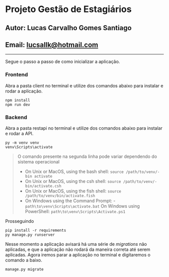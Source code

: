 # Projeto Gestão de Estagiários
## Autor: Lucas Carvalho Gomes Santiago
## Email: lucsallk@hotmail.com

--- 

Segue o passo a passo de como inicializar a aplicação. 

### Frontend
Abra a pasta client no terminal e utilize dos comandos abaixo para instalar e rodar a aplicação.
```
npm install
npm run dev
```

### Backend
Abra a pasta restapi no terminal e utilize dos comandos abaixo para instalar e rodar a API.

```
py -m venv venv
venv\Scripts\activate

```

> O comando presente na segunda linha pode variar dependendo do sistema operacional
> - On Unix or MacOS, using the bash shell: `source /path/to/venv/- bin activate`
> - On Unix or MacOS, using the csh shell: `source /path/to/venv/-  bin/activate.csh`
> - On Unix or MacOS, using the fish shell: `source /path/to/venv/bin/activate.fish`
> - On Windows using the Command Prompt: - `path\to\venv\Scripts\activate.bat`
On Windows using PowerShell: `path\to\venv\Scripts\Activate.ps1`

Prosseguindo

```
pip install -r requirements
py manage.py runserver
```
Nesse momento a aplicação avisará há uma série de _migrations_ não aplicadas, e que a aplicação não rodará da maneira correta até serem aplicadas. Agora iremos parar a aplicação no terminal e digitaremos o comando a baixo.

```
manage.py migrate
```